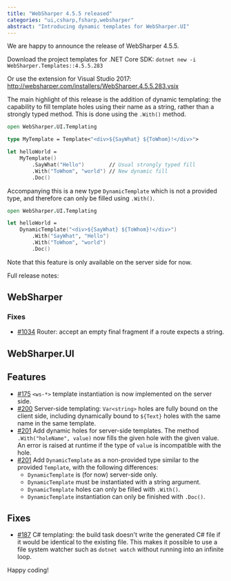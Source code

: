 ```yaml
---
title: "WebSharper 4.5.5 released"
categories: "ui,csharp,fsharp,websharper"
abstract: "Introducing dynamic templates for WebSharper.UI"
---
```

We are happy to announce the release of WebSharper 4.5.5.

Download the project templates for .NET Core SDK: `dotnet new -i WebSharper.Templates::4.5.5.283`

Or use the extension for Visual Studio 2017: http://websharper.com/installers/WebSharper.4.5.5.283.vsix

The main highlight of this release is the addition of dynamic templating: the capability to fill template holes using their name as a string, rather than a strongly typed method. This is done using the `.With()` method.

```fsharp
open WebSharper.UI.Templating

type MyTemplate = Template<"<div>${SayWhat} ${ToWhom}!</div>">

let helloWorld =
    MyTemplate()
        .SayWhat("Hello")        // Usual strongly typed fill
        .With("ToWhom", "world") // New dynamic fill
        .Doc()
```

Accompanying this is a new type `DynamicTemplate` which is not a provided type, and therefore can only be filled using `.With()`.

```fsharp
open WebSharper.UI.Templating

let helloWorld =
    DynamicTemplate("<div>${SayWhat} ${ToWhom}!</div>")
        .With("SayWhat", "Hello")
        .With("ToWhom", "world")
        .Doc()
```

Note that this feature is only available on the server side for now.

Full release notes:

## WebSharper

### Fixes

* [#1034](https://github.com/dotnet-websharper/core/issues/1034) Router: accept an empty final fragment if a route expects a string.

## WebSharper.UI

## Features

* [#175](https://github.com/dotnet-websharper/ui/issues/175) `<ws-*>` template instantiation is now implemented on the server side.
* [#200](https://github.com/dotnet-websharper/ui/issues/200) Server-side templating: `Var<string>` holes are fully bound on the client side, including dynamically bound to `${Text}` holes with the same name in the same template.
* [#201](https://github.com/dotnet-websharper/ui/issues/201) Add dynamic holes for server-side templates. The method `.With("holeName", value)` now fills the given hole with the given value. An error is raised at runtime if the type of `value` is incompatible with the hole.
* [#201](https://github.com/dotnet-websharper/ui/issues/201) Add `DynamicTemplate` as a non-provided type similar to the provided `Template`, with the following differences:
    * `DynamicTemplate` is (for now) server-side only.
    * `DynamicTemplate` must be instantiated with a string argument.
    * `DynamicTemplate` holes can only be filled with `.With()`.
    * `DynamicTemplate` instantiation can only be finished with `.Doc()`.

## Fixes


* [#187](https://github.com/dotnet-websharper/ui/issues/187) C# templating: the build task doesn't write the generated C# file if it would be identical to the existing file. This makes it possible to use a file system watcher such as `dotnet watch` without running into an infinite loop.

Happy coding!